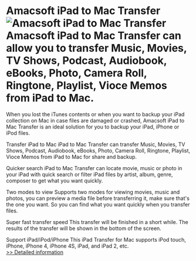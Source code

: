 # Amacsoft iPad to Mac Transfer<br />![Amacsoft iPad to Mac Transfer](https://mycommerce.akamaized.net/api/pimages/P300924560/BIG/300924560.PNG)<br />Amacsoft iPad to Mac Transfer can allow you to transfer Music, Movies, TV Shows, Podcast, Audiobook, eBooks, Photo, Camera Roll, Ringtone, Playlist, Vioce Memos from iPad to Mac.

When you lost the iTunes contents or when you want to backup your iPad collection on Mac in case files are damaged or crashed, Amacsoft iPad to Mac Transfer is an ideal solution for you to backup your iPad, iPhone or iPod files.

Transfer iPad to Mac
iPad to Mac Transfer can transfer Music, Movies, TV Shows, Podcast, Audiobook, eBooks, Photo, Camera Roll, Ringtone, Playlist, Vioce Memos from iPad to Mac for share and backup.

Quicker search
iPad to Mac Transfer can locate movie, music or photo in your iPad with quick search or filter iPad files by artist, album, genre, composer to get what you want quickly.

Two modes to view
Supports two modes for viewing movies, music and photos, you can preview a media file before transferring it, make sure that's the one you want. So you can find what you want quickly when you transfer files.

Super fast transfer speed
This transfer will be finished in a short while. The results of the transfer will be shown in the bottom of the screen.

Support iPad/iPod/iPhone
This iPad Transfer for Mac supports iPod touch, iPhone, iPhone 4, iPhone 4S, iPad, and iPad 2, etc.<br />[>> Detailed information](https://secure.shareit.com/shareit/product.html?productid=300924560&affiliateid=200057808)